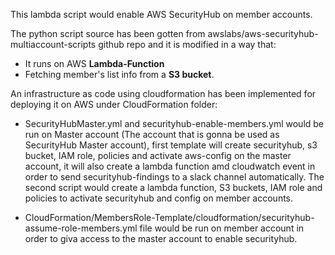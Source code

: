
This lambda script would enable AWS SecurityHub on member accounts.

The python script source has been gotten from awslabs/aws-securityhub-multiaccount-scripts github repo and it is modified in a way that:
- It runs on AWS **Lambda-Function**
- Fetching member's list info from a **S3 bucket**.

An infrastructure as code using cloudformation has been implemented for deploying it on AWS under CloudFormation folder:

- SecurityHubMaster.yml and securityhub-enable-members.yml would be run on Master account (The account that is gonna be used as SecurityHub Master account), first template will create securityhub, s3 bucket, IAM role, policies and activate aws-config on the master account, it will also create a lambda function amd cloudwatch event in order to send securityhub-findings to a slack channel automatically. The second script would create a lambda function, S3 buckets, IAM role and policies to activate securityhub and config on member accounts.

 - CloudFormation/MembersRole-Template/cloudformation/securityhub-assume-role-members.yml file would be run on member account in order to giva access to the master account to enable securityhub.

